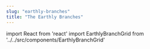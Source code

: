 ```yaml
---
slug: "earthly-branches"
title: "The Earthly Branches"
---
```


import React from 'react'
import EarthlyBranchGrid from '../../src/components/EarthlyBranchGrid'

<EarthlyBranchGrid />

